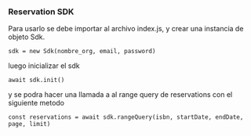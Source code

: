### Reservation SDK

Para usarlo se debe importar al archivo index.js, y crear una instancia de objeto Sdk.

```
sdk = new Sdk(nombre_org, email, password)
```

luego inicializar el sdk

```
await sdk.init()
```

y se podra hacer una llamada a al range query de reservations con el siguiente metodo

```
const reservations = await sdk.rangeQuery(isbn, startDate, endDate, page, limit)
```

